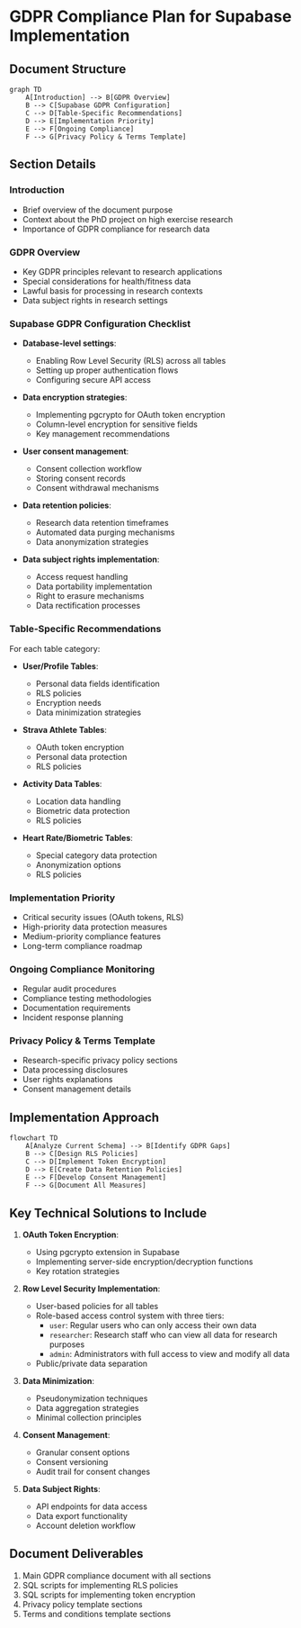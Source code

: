 # GDPR Compliance Plan for Supabase Implementation

## Document Structure

```mermaid
graph TD
    A[Introduction] --> B[GDPR Overview]
    B --> C[Supabase GDPR Configuration]
    C --> D[Table-Specific Recommendations]
    D --> E[Implementation Priority]
    E --> F[Ongoing Compliance]
    F --> G[Privacy Policy & Terms Template]
```

## Section Details

### Introduction
- Brief overview of the document purpose
- Context about the PhD project on high exercise research
- Importance of GDPR compliance for research data

### GDPR Overview
- Key GDPR principles relevant to research applications
- Special considerations for health/fitness data
- Lawful basis for processing in research contexts
- Data subject rights in research settings

### Supabase GDPR Configuration Checklist
- **Database-level settings**:
  - Enabling Row Level Security (RLS) across all tables
  - Setting up proper authentication flows
  - Configuring secure API access
  
- **Data encryption strategies**:
  - Implementing pgcrypto for OAuth token encryption
  - Column-level encryption for sensitive fields
  - Key management recommendations
  
- **User consent management**:
  - Consent collection workflow
  - Storing consent records
  - Consent withdrawal mechanisms
  
- **Data retention policies**:
  - Research data retention timeframes
  - Automated data purging mechanisms
  - Data anonymization strategies
  
- **Data subject rights implementation**:
  - Access request handling
  - Data portability implementation
  - Right to erasure mechanisms
  - Data rectification processes

### Table-Specific Recommendations
For each table category:
- **User/Profile Tables**:
  - Personal data fields identification
  - RLS policies
  - Encryption needs
  - Data minimization strategies
  
- **Strava Athlete Tables**:
  - OAuth token encryption
  - Personal data protection
  - RLS policies
  
- **Activity Data Tables**:
  - Location data handling
  - Biometric data protection
  - RLS policies
  
- **Heart Rate/Biometric Tables**:
  - Special category data protection
  - Anonymization options
  - RLS policies

### Implementation Priority
- Critical security issues (OAuth tokens, RLS)
- High-priority data protection measures
- Medium-priority compliance features
- Long-term compliance roadmap

### Ongoing Compliance Monitoring
- Regular audit procedures
- Compliance testing methodologies
- Documentation requirements
- Incident response planning

### Privacy Policy & Terms Template
- Research-specific privacy policy sections
- Data processing disclosures
- User rights explanations
- Consent management details

## Implementation Approach

```mermaid
flowchart TD
    A[Analyze Current Schema] --> B[Identify GDPR Gaps]
    B --> C[Design RLS Policies]
    C --> D[Implement Token Encryption]
    D --> E[Create Data Retention Policies]
    E --> F[Develop Consent Management]
    F --> G[Document All Measures]
```

## Key Technical Solutions to Include

1. **OAuth Token Encryption**:
   - Using pgcrypto extension in Supabase
   - Implementing server-side encryption/decryption functions
   - Key rotation strategies

2. **Row Level Security Implementation**:
   - User-based policies for all tables
   - Role-based access control system with three tiers:
     - `user`: Regular users who can only access their own data
     - `researcher`: Research staff who can view all data for research purposes
     - `admin`: Administrators with full access to view and modify all data
   - Public/private data separation

3. **Data Minimization**:
   - Pseudonymization techniques
   - Data aggregation strategies
   - Minimal collection principles

4. **Consent Management**:
   - Granular consent options
   - Consent versioning
   - Audit trail for consent changes

5. **Data Subject Rights**:
   - API endpoints for data access
   - Data export functionality
   - Account deletion workflow

## Document Deliverables

1. Main GDPR compliance document with all sections
2. SQL scripts for implementing RLS policies
3. SQL scripts for implementing token encryption
4. Privacy policy template sections
5. Terms and conditions template sections